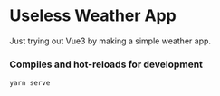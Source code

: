 # Useless Weather App
Just trying out Vue3 by making a simple weather app.

### Compiles and hot-reloads for development
```
yarn serve
```
